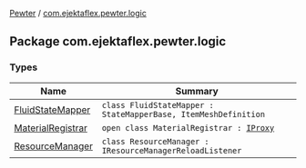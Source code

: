 [Pewter](../index.md) / [com.ejektaflex.pewter.logic](./index.md)

## Package com.ejektaflex.pewter.logic

### Types

| Name | Summary |
|---|---|
| [FluidStateMapper](-fluid-state-mapper/index.md) | `class FluidStateMapper : StateMapperBase, ItemMeshDefinition` |
| [MaterialRegistrar](-material-registrar/index.md) | `open class MaterialRegistrar : `[`IProxy`](../com.ejektaflex.pewter.proxy/-i-proxy/index.md) |
| [ResourceManager](-resource-manager/index.md) | `class ResourceManager : IResourceManagerReloadListener` |

